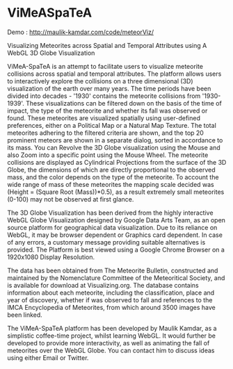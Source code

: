 ViMeASpaTeA
===========

Demo : http://maulik-kamdar.com/code/meteorViz/

Visualizing Meteorites across Spatial and Temporal Attributes using A WebGL 3D Globe Visualization

ViMeA-SpaTeA is an attempt to facilitate users to visualize meteorite collisions across spatial and temporal attributes. The platform allows users to interactively explore the collisions on a three dimensional (3D) visualization of the earth over many years. The time periods have been divided into decades - '1930' contains the meteorite collisions from '1930-1939'. These visualizations can be filtered down on the basis of the time of impact, the type of the meteorite and whether its fall was observed or found. These meteorites are visualized spatially using user-defined preferences, either on a Political Map or a Natural Map Texture. The total meteorites adhering to the filtered criteria are shown, and the top 20 prominent meteors are shown in a separate dialog, sorted in accordance to its mass. You can Revolve the 3D Globe visualization using the Mouse and also Zoom into a specific point using the Mouse Wheel. The meteorite collisions are displayed as Cylindrical Projections from the surface of the 3D Globe, the dimensions of which are directly proportional to the observed mass, and the color depends on the type of the meteorite. To account the wide range of mass of these meteorites the mapping scale decided was (Height = (Square Root (Mass))*0.5), as a result extremely small meteorites (0-100) may not be observed at first glance.

The 3D Globe Visualization has been derived from the highly interactive WebGL Globe Visualization designed by Google Data Arts Team, as an open source platform for geographical data visualization. Due to its reliance on WebGL, it may be browser dependent or Graphics card dependent. In case of any errors, a customary message providing suitable alternatives is provided. The Platform is best viewed using a Google Chrome Browser on a 1920x1080 Display Resolution.

The data has been obtained from The Meteorite Bulletin, constructed and maintained by the Nomenclature Committee of the Meteoritical Society, and is available for download at Visualizing.org. The database contains information about each meteorite, including the classification, place and year of discovery, whether if was observed to fall and references to the IMCA Encyclopedia of Meteorites, from which around 3500 images have been linked.

The ViMeA-SpaTeA platform has been developed by Maulik Kamdar, as a simplistic coffee-time project, whilst learning WebGL. It would further be developed to provide more interactivity, as well as animating the fall of meteorites over the WebGL Globe. You can contact him to discuss ideas using either Email or Twitter.

